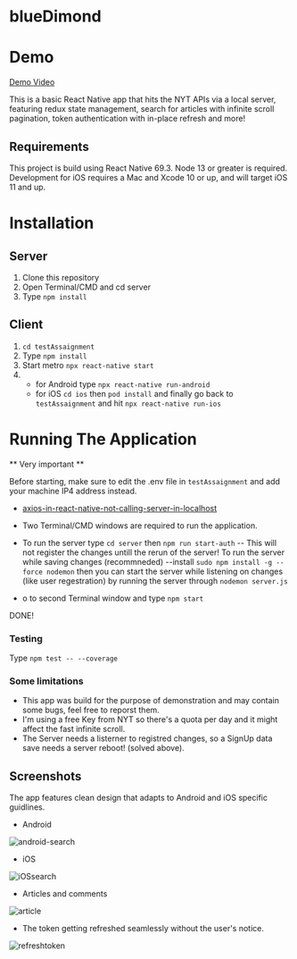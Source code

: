 # blueDimond

# Demo

[Demo Video](https://user-images.githubusercontent.com/37613252/194440644-c41c23c4-f84d-419e-bcca-6797fb8fd98d.mp4)

This is a basic React Native app that hits the NYT APIs via a local server, featuring redux state management, search for articles with infinite scroll pagination, token authentication with in-place refresh and more!

## Requirements

This project is build using React Native 69.3.
Node 13 or greater is required. Development for iOS requires a Mac and Xcode 10 or up, and will target iOS 11 and up.

# Installation

## Server

1. Clone this repository
2. Open Terminal/CMD and cd server
3. Type `npm install`

## Client

1. `cd testAssaignment`
2. Type `npm install`
3. Start metro `npx react-native start`
4. - for Android type `npx react-native run-android`
   - for iOS `cd ios` then `pod install` and finally go back to `testAssaignment` and hit `npx react-native run-ios`

# Running The Application

** Very important **

Before starting, make sure to edit the .env file in `testAssaignment` and add your machine IP4 address instead.

- [axios-in-react-native-not-calling-server-in-localhost](https://stackoverflow.com/questions/42189301/axios-in-react-native-not-calling-server-in-localhost)

- Two Terminal/CMD windows are required to run the application.
- To run the server type `cd server` then `npm run start-auth` -- This will not register the changes untill the rerun of the server!
  To run the server while saving changes (recommneded)
  --install `sudo npm install -g --force nodemon`
  then you can start the server while listening on changes (like user regestration) by running the server through `nodemon server.js`
- o to second Terminal window and type `npm start`

DONE!

### Testing

Type `npm test -- --coverage`

### Some limitations

- This app was build for the purpose of demonstration and may contain some bugs, feel free to reporst them.
- I'm using a free Key from NYT so there's a quota per day and it might affect the fast infinite scroll.
- The Server needs a listerner to registred changes, so a SignUp data save needs a server reboot! (solved above).


## Screenshots

The app features clean design that adapts to Android and iOS specific guidlines.

- Android

![android-search](https://user-images.githubusercontent.com/37613252/194562232-231476b1-8b89-4a76-8875-a6436c6bb82d.jpeg)

- iOS

![iOSsearch](https://user-images.githubusercontent.com/37613252/194562182-b3adab9f-3f97-4664-9fab-9b3edc2c685d.png)

- Articles and comments 

![article](https://user-images.githubusercontent.com/37613252/194562277-a4bb669f-0b12-47a3-9b09-f0f300739d43.jpeg)

- The token getting refreshed seamlessly without the user's notice.

![refreshtoken](https://user-images.githubusercontent.com/37613252/194562467-4852dc05-650e-4810-9a78-14d247273073.png)





